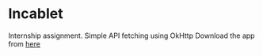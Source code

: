 # Incablet
Internship assignment. Simple API fetching using OkHttp
Download the app from <u>[here](https://drive.google.com/file/d/1Jcq_Kd2C-BxwRUp6YwVEQSP8n9GtYAWF/view?usp=sharing)</u> 
